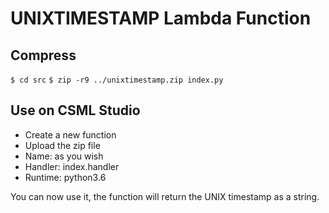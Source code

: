 # UNIXTIMESTAMP Lambda Function

## Compress
```$ cd src```
```$ zip -r9 ../unixtimestamp.zip index.py```

## Use on CSML Studio
- Create a new function
- Upload the zip file
- Name: as you wish
- Handler: index.handler
- Runtime: python3.6

You can now use it, the function will return the UNIX timestamp as a string.
